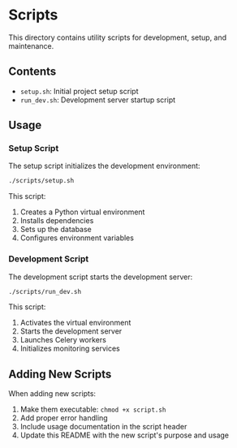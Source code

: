 # Scripts

This directory contains utility scripts for development, setup, and maintenance.

## Contents

- `setup.sh`: Initial project setup script
- `run_dev.sh`: Development server startup script

## Usage

### Setup Script

The setup script initializes the development environment:

```bash
./scripts/setup.sh
```

This script:
1. Creates a Python virtual environment
2. Installs dependencies
3. Sets up the database
4. Configures environment variables

### Development Script

The development script starts the development server:

```bash
./scripts/run_dev.sh
```

This script:
1. Activates the virtual environment
2. Starts the development server
3. Launches Celery workers
4. Initializes monitoring services

## Adding New Scripts

When adding new scripts:
1. Make them executable: `chmod +x script.sh`
2. Add proper error handling
3. Include usage documentation in the script header
4. Update this README with the new script's purpose and usage 